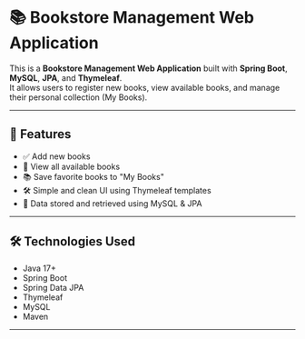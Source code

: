 # 📚 Bookstore Management Web Application

This is a **Bookstore Management Web Application** built with **Spring Boot**, **MySQL**, **JPA**, and **Thymeleaf**.  
It allows users to register new books, view available books, and manage their personal collection (My Books).

---

## 🚀 Features

- ✅ Add new books
- 📖 View all available books
- 📚 Save favorite books to "My Books"
- 🛠️ Simple and clean UI using Thymeleaf templates
- 💾 Data stored and retrieved using MySQL & JPA

---

## 🛠️ Technologies Used

- Java 17+  
- Spring Boot  
- Spring Data JPA  
- Thymeleaf  
- MySQL  
- Maven

---
